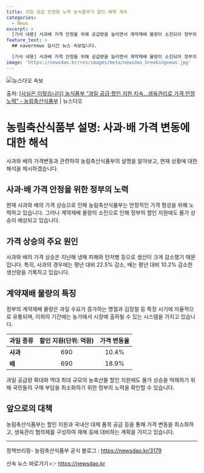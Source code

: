 ```yaml
---
title: 과일 공급 안정화 노력 농식품부가 할인 혜택 계속
categories:
  - News
excerpt: >
  [기사 내용] 사과배 가격 안정을 위해 공급량을 늘리면서 계약재배 물량이 소진되어 정부의 할인 지원에도 사과…
feature_text: >
  ## navernews 실시간 뉴스 속보입니다.

  [기사 내용] 사과배 가격 안정을 위해 공급량을 늘리면서 계약재배 물량이 소진되어 정부의 할인 지원에도 사과…
image: 'https://newsdao.kr/res/images/meta/newsdao_breakingnews.jpg'
---
```


![뉴스다오 속보](https://newsdao.kr/res/images/meta/newsdao_breakingnews.jpg)

<p>출처: <a href="https://newsdao.kr/3179" rel="dofollow">[사실은 이렇습니다] 농식품부 “과일 공급·할인 지원 지속…생육관리로 가격 안정 노력” - 농림축산식품부</a> | 뉴스다오</p>

<h1>농림축산식품부 설명: 사과·배 가격 변동에 대한 해석</h1>
<p data-ke-size="size16">사과와 배의 가격변동과 관련하여 농림축산식품부의 설명을 알아보고, 현재 상황에 대한 해석을 제시하겠습니다.</p>

<h2 data-ke-size="size26">사과·배 가격 안정을 위한 정부의 노력</h2>
<p data-ke-size="size16">현재 사과와 배의 가격 상승으로 인해 농림축산식품부는 안정적인 가격 형성을 위해 노력하고 있습니다. 그러나 계약재배 물량의 소진으로 인해 정부의 할인 지원에도 물가 상승이 예상되고 있습니다.</p>

<h2 data-ke-size="size26">가격 상승의 주요 원인</h2>
<p data-ke-size="size16">사과와 배의 가격 상승은 지난해 냉해 피해와 탄저병 등으로 생산이 크게 감소했기 때문입니다. 특히, 사과의 경우에는 평년 대비 22.5% 감소, 배는 평년 대비 10.2% 감소한 생산량을 기록하고 있습니다.</p>

<h2 data-ke-size="size26">계약재배 물량의 특징</h2>
<p data-ke-size="size16">정부의 계약재배 물량은 과일 수요가 증가하는 명절과 김장철 등 특정 시기에 자율적으로 유통되며, 이외의 기간에는 농가에서 시장에 출하될 수 있는 시스템을 가지고 있습니다.</p>

<table>
	<thead>
		<tr>
			<th>과일 종류</th>
			<th>할인 지원(단위: 억원)</th>
			<th>가격 변동율</th>
		</tr>
	</thead>
	<tbody>
		<tr>
			<td><b>사과</b></td>
			<td style="text-align: center; height: 17px;">690</td>
			<td style="text-align: center; height: 17px;">10.4%</td>
		</tr>
		<tr>
			<td><b>배</b></td>
			<td style="text-align: center; height: 17px;">690</td>
			<td style="text-align: center; height: 17px;">18.9%</td>
		</tr>
	</tbody>
</table>
<p data-ke-size="size16">과일 공급량 확대와 역대 최대 규모의 농축산물 할인 지원에도 물가 상승을 억제하기 위해 국민들의 구매 부담을 최소화하기 위한 정부의 노력을 확인할 수 있습니다.</p>

<h2 data-ke-size="size26">앞으로의 대책</h2>
<p data-ke-size="size16">농림축산식품부는 할인 지원과 국내산 대체 품목 공급 등을 통해 가격 변동을 최소화하고, 생육관리 협의체를 구성하여 재해 등에 대비하는 계획을 가지고 있습니다.</p>

<hr>
<p data-ke-size="size16">정책브리핑- 농림축산식품부 공식 블로그 : <a href="https://newsdao.kr/3179">https://newsdao.kr/3179</a></p> 

신속 뉴스 바로가기 👉 <a href="https://newsdao.kr" rel="dofollow">https://newsdao.kr</a>


